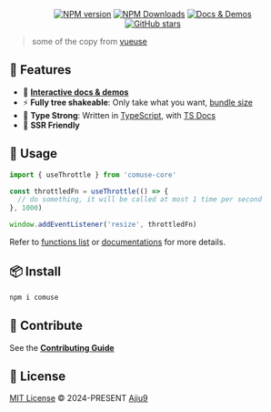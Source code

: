 <p align="center">
<a href="https://www.npmjs.com/package/comuse-core" target="__blank"><img src="https://img.shields.io/npm/v/comuse-core?color=a1b858&label=" alt="NPM version"></a>
<a href="https://www.npmjs.com/package/comuse" target="__blank"><img alt="NPM Downloads" src="https://img.shields.io/npm/dm/comuse-core?color=50a36f&label="></a>
<a href="https://ajiu9.cn/comuse" target="__blank"><img src="https://img.shields.io/static/v1?label=&message=docs%20%26%20demos&color=1e8a7a" alt="Docs & Demos"></a>
<br>
<a href="https://github.com/ajiu9/comuse" target="__blank"><img alt="GitHub stars" src="https://img.shields.io/github/stars/ajiu9/comuse?style=social"></a>
</p>
</p>

> some of the copy from [vueuse](https://vueuse.org/)

## 🚀 Features

- 🎪 [**Interactive docs & demos**](https://ajiu9.cn/comuse)
- ⚡ **Fully tree shakeable**: Only take what you want, [bundle size](https://ajiu9.cn/comuse/export-size)
- 🦾 **Type Strong**: Written in [TypeScript](https://www.typescriptlang.org/), with [TS Docs](https://github.com/microsoft/tsdoc)
- 🔋 **SSR Friendly**

## 🦄 Usage

```ts
import { useThrottle } from 'comuse-core'

const throttledFn = useThrottle(() => {
  // do something, it will be called at most 1 time per second
}, 1000)

window.addEventListener('resize', throttledFn)
```

Refer to [functions list](https://ajiu9.cn/comuse/functions) or [documentations](https://ajiu9.cn/comuse/) for more details.

## 📦 Install

```bash
npm i comuse
```

## 🧱 Contribute

See the [**Contributing Guide**](https://ajiu9.cn/comuse/contributing)

## 📄 License

[MIT License](https://github.com/ajiu9/comuse/blob/main/LICENSE) © 2024-PRESENT [Ajiu9](https://github.com/ajiu9)
